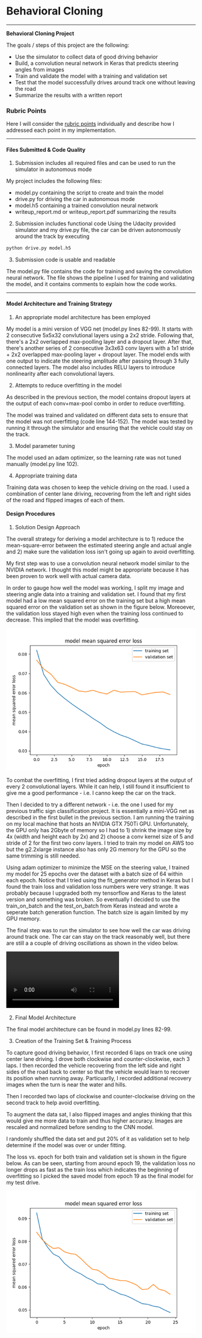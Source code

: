 # **Behavioral Cloning** 

---

**Behavioral Cloning Project**

The goals / steps of this project are the following:
* Use the simulator to collect data of good driving behavior
* Build, a convolution neural network in Keras that predicts steering angles from images
* Train and validate the model with a training and validation set
* Test that the model successfully drives around track one without leaving the road
* Summarize the results with a written report



### Rubric Points

Here I will consider the [rubric points](https://review.udacity.com/#!/rubrics/432/view) individually and describe how I addressed each point in my implementation.  

---
#### Files Submitted & Code Quality

1. Submission includes all required files and can be used to run the simulator in autonomous mode

My project includes the following files:
* model.py containing the script to create and train the model
* drive.py for driving the car in autonomous mode
* model.h5 containing a trained convolution neural network 
* writeup_report.md or writeup_report.pdf summarizing the results

2. Submission includes functional code
Using the Udacity provided simulator and my drive.py file, the car can be driven autonomously around the track by executing 
```sh
python drive.py model.h5
```

3. Submission code is usable and readable

The model.py file contains the code for training and saving the convolution neural network. The file shows the pipeline I used for training and validating the model, and it contains comments to explain how the code works.

---

#### Model Architecture and Training Strategy

1. An appropriate model architecture has been employed

My model is a mini version of VGG net (model.py lines 82-99). It starts with 2 consecutive 5x5x32 convlutional layers using a 2x2 stride. Following that, there's a 2x2 overlapped max-poolling layer and a dropout layer. After that, there's another series of 2 consecutive 3x3x63 conv layers with a 1x1 stride + 2x2 overlapped max-pooling layer + dropout layer. The model ends with one output to indicate the steering amplitude after passing through 3 fully connected layers. The model also includes RELU layers to introduce nonlinearity after each convolutional layers.

2. Attempts to reduce overfitting in the model

As described in the previous section, the model contains dropout layers at the output of each conv+max-pool combo in order to reduce overfitting. 

The model was trained and validated on different data sets to ensure that the model was not overfitting (code line 144-152). The model was tested by running it through the simulator and ensuring that the vehicle could stay on the track.

3. Model parameter tuning

The model used an adam optimizer, so the learning rate was not tuned manually (model.py line 102).

4. Appropriate training data

Training data was chosen to keep the vehicle driving on the road. I used a combination of center lane driving, recovering from the left and right sides of the road and flipped images of each of them.


#### Design Procedures

1. Solution Design Approach

The overall strategy for deriving a model architecture is to 1) reduce the mean-square-error between the estimated steering angle and actual angle and 2) make sure the validation loss isn't going up again to avoid overfitting.

My first step was to use a convolution neural network model similar to the NVIDIA network. I thought this model might be appropriate because it has been proven to work well with actual camera data.

In order to gauge how well the model was working, I split my image and steering angle data into a training and validation set. I found that my first model had a low mean squared error on the training set but a high mean squared error on the validation set as shown in the figure below. Moreoever, the validation loss stayed high even when the training loss continued to decrease. This implied that the model was overfitting. 

![old_model](writeup_images/old_model_loss_plot.png)

To combat the overfitting, I first tried adding dropout layers at the output of every 2 convolutional layers. While it can help, I still found it insufficient to give me a good performance - i.e. I canno keep the car on the track.

Then I decided to try a different network - i.e. the one I used for my previous traffic sign classification project. It is essentially a mini-VGG net as described in the first bullet in the previous section. I am running the training on my local machine that hosts an NVIDIA GTX 750Ti GPU. Unfortunately, the GPU only has 2Gbyte of memory so I had to 1) shrink the image size by 4x (width and height each by 2x) and 2) choose a conv kernel size of 5 and stride of 2 for the first two conv layers. I tried to train my model on AWS too but the g2.2xlarge instance also has only 2G memory for the GPU so the same trimming is still needed.

Using adam optimizer to minimize the MSE on the steering value, I trained my model for 25 epochs over the dataset with a batch size of 64 within each epoch. Notice that I tried using the fit_generator method in Keras but I found the train loss and validation loss numbers were very strange. It was probably because I upgraded both my tensorflow and Keras to the latest version and something was broken. So eventually I decided to use the train_on_batch and the test_on_batch from Keras instead and wrote a seperate batch generation function. The batch size is again limited by my GPU memory.

The final step was to run the simulator to see how well the car was driving around track one. The car can stay on the track reasonably well, but there are still a a couple of driving oscillations as shown in the video below. 

![model.mp4](model.mp4)

2. Final Model Architecture

The final model architecture can be found in model.py lines 82-99. 


3. Creation of the Training Set & Training Process

To capture good driving behavior, I first recorded 6 laps on track one using center lane driving. I drove both clockwise and counter-clockwise, each 3 laps. I then recorded the vehicle recovering from the left side and right sides of the road back to center so that the vehicle would learn to recover its position when running away. Particuarlly, I recorded additional recovery images when the turn is near the water and hills.

Then I recorded two laps of clockwise and counter-clockwise driving on the second track to help avoid overfitting.

To augment the data sat, I also flipped images and angles thinking that this would give me more data to train and thus higher accuracy. Images are rescaled and normalized before sending to the CNN model.

I randomly shuffled the data set and put 20% of it as validation set to help determine if the model was over or under fitting. 

The loss vs. epoch for both train and validation set is shown in the figure below. As can be seen, starting from around epoch 19, the validation loss no longer drops as fast as the train loss which indicates the beginning of overfitting so I picked the saved model from epoch 19 as the final model for my test drive.

![new_model](writeup_images/new_model_loss_plot.png)
